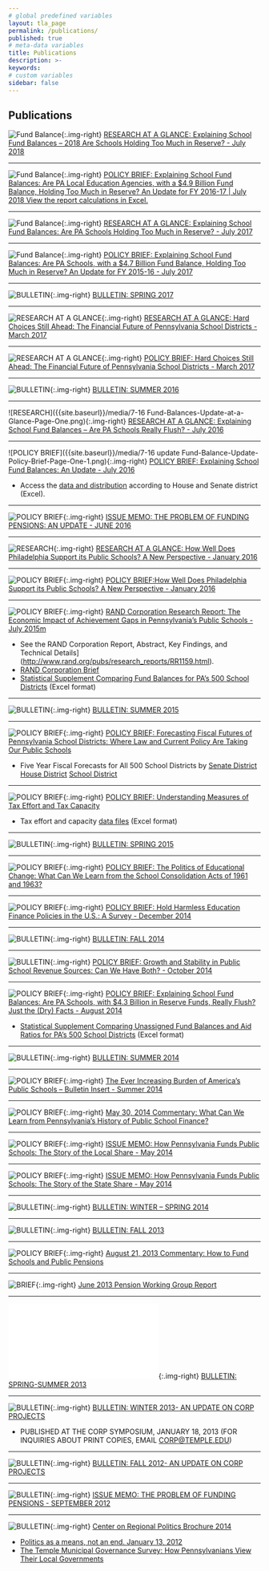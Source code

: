 ```yaml
---
# global predefined variables
layout: tla_page
permalink: /publications/
published: true
# meta-data variables
title: Publications
description: >-
keywords:
# custom variables
sidebar: false
---
```

## Publications
![Fund Balance]({{site.baseurl}}/media/Fund-Balances-Update-2018-at-a-Glance-page-one-2-e1532448636152.png){:.img-right}
[RESEARCH AT A GLANCE: Explaining School Fund Balances – 2018 Are Schools Holding Too Much in Reserve? - July 2018](https://drive.google.com/file/d/1Hiz5KdtamM0m8HpusDPfk7K3BKzYUGBl/view?usp=sharing)








___

![Fund Balance]({{site.baseurl}}/media/Fund-Balance-Update-2018-web-page-one-2-1-e1532448121405.png){:.img-right}
[POLICY BRIEF: Explaining School Fund Balances: Are PA Local Education Agencies, with a $4.9 Billion Fund Balance, Holding Too Much in Reserve? An Update for FY 2016-17 | July 2018
View the report calculations in Excel.](https://drive.google.com/file/d/1cOCrpu5arH_un8sLUKg5MHfRzqgZpXCE/view?usp=sharing)

___

![Fund Balance]({{site.baseurl}}/media/Fund-Balances-Update-2017-at-a-Glance-Page-One-2-e1500577071373.png){:.img-right}
[RESEARCH AT A GLANCE: Explaining School Fund Balances: Are PA Schools Holding Too Much in Reserve? - July 2017](https://drive.google.com/file/d/1vAhD3miVaOfumF05Rbj0MAJKxtI6D4zn/view?usp=sharing)

___

![Fund Balance]({{site.baseurl}}/media/Fund-Balance-Update-2017-page-one-2-e1500575249618.png){:.img-right}
[POLICY BRIEF: Explaining School Fund Balances: Are PA Schools, with a $4.7 Billion Fund Balance, Holding Too Much in Reserve? An Update for FY 2015-16 - July 2017](https://drive.google.com/file/d/1U5AzgGNxDbc-gK7Ra-O4Qj9Yt67u9hDe/view?usp=sharing)

___

![BULLETIN]({{site.baseurl}}/media/CORP-Spring-2017-Bulletin-page-one-e1490029688590.png){:.img-right}
[BULLETIN: SPRING 2017](https://drive.google.com/file/d/1_iOnaSj5fEq4bhfiG7AwVvuJ6sLOWsGL/view?usp=sharing)

___

![RESEARCH AT A GLANCE]({{site.baseurl}}/media/Fiscal-Forecast-Update-at-a-Glance-page-one-e1489423611593.png){:.img-right}
[RESEARCH AT A GLANCE: Hard Choices Still Ahead: The Financial Future of Pennsylvania School Districts - March 2017](https://drive.google.com/file/d/1nW6UleIv0O6Tc2wkrkEuxnr0eyPAnFuZ/view?usp=sharing)

___

![RESEARCH AT A GLANCE]({{site.baseurl}}/media/Fiscal-Outlook-2017-Update-Policy-Brief-page-one-1-e1489423297381.png){:.img-right}
[POLICY BRIEF: Hard Choices Still Ahead: The Financial Future of Pennsylvania School Districts - March 2017](https://drive.google.com/file/d/1INIcNrT-8KFoLlQwseG7PfkhhXZqZMHL/view?usp=sharing)

___

![BULLETIN]({{site.baseurl}}/media/CORP-Summer-2016-Bulletin-Page-One-2-e1470930370385.png){:.img-right}
[BULLETIN: SUMMER 2016](https://drive.google.com/file/d/1N05DnloJLzFIA7x4jYU-iw2Q_IOrmhhz/view?usp=sharing)

___

![RESEARCH]({{site.baseurl}}/media/7-16 Fund-Balances-Update-at-a-Glance-Page-One.png){:.img-right}
[RESEARCH AT A GLANCE: Explaining School Fund Balances – Are PA Schools Really Flush? - July 2016](https://drive.google.com/file/d/1ThwFeWv4M2qidDoUSdKPnErCl94yydF_/view?usp=sharing)

___

![POLICY BRIEF]({{site.baseurl}}/media/7-16 update Fund-Balance-Update-Policy-Brief-Page-One-1.png){:.img-right}
[POLICY BRIEF: Explaining School Fund Balances: An Update - July 2016](https://drive.google.com/file/d/1BDAIgC0uFx1B8Ym0o2dxiH8-9xoucm7C/view?usp=sharing)
- Access the [data and distribution](https://drive.google.com/file/d/1JNywPwyu7qZ90H0xGlvO4pxDGSy9iQnp/view?usp=sharing) according to House and Senate district (Excel).

___

![POLICY BRIEF]({{site.baseurl}}/media/Pension-Update-Memo-June-2016-Page-One-2.png){:.img-right}
[ISSUE MEMO: THE PROBLEM OF FUNDING PENSIONS: AN UPDATE - JUNE 2016](https://drive.google.com/file/d/1FG3c22BpRBW7KT0xLxrKsdEGc5eD-R0U/view?usp=sharing)

___

![RESEARCH]({{site.baseurl}}/media/Tax-Effort-at-a-glance-page-one-e1454079200666.png){:.img-right}
[RESEARCH AT A GLANCE: How Well Does Philadelphia Support its Public Schools? A New Perspective - January 2016](https://drive.google.com/file/d/1Hk5kMk3JneEXxfuNeEToidDvLikYDW8_/view?usp=sharing)

___

![POLICY BRIEF]({{site.baseurl}}/media/2Tax-Effort-Philly-page-one-e1454079796869.png){:.img-right}
[POLICY BRIEF:How Well Does Philadelphia Support its Public Schools? A New Perspective - January 2016](https://drive.google.com/file/d/13Hq7oo7-endRC6WHi1o-KDXnW6VBH19_/view?usp=sharing)

___

![POLICY BRIEF]({{site.baseurl}}/media/RAND-page-one2-e1436817431439.png){:.img-right}
[RAND Corporation Research Report: The Economic Impact of Achievement Gaps in Pennsylvania’s Public Schools -July 2015m](https://drive.google.com/file/d/19JujP-JttNnQnTMQmJ5jEXUc8OPssN0T/view?usp=sharing)
- See the RAND Corporation Report, Abstract, Key Findings, and Technical Details](http://www.rand.org/pubs/research_reports/RR1159.html).
- [RAND Corporation Brief](http://www.rand.org/pubs/research_briefs/RB9872.html)
- [Statistical Supplement Comparing Fund Balances for PA’s 500 School Districts](https://drive.google.com/file/d/1ouGurG8oNfCta8e9yI39MA-6jQD8tM-7/view?usp=sharing) (Excel format)

___

![BULLETIN]({{site.baseurl}}/media/CORP-Bulletin-Summer-2015-page-one-e1433964139847.png){:.img-right}
[BULLETIN: SUMMER 2015](https://drive.google.com/file/d/1vi2eqNUqW4fLgJNzSEr4o6P10Dnsl0C_/view?usp=sharing)

___

![POLICY BRIEF]({{site.baseurl}}/media/Fiscal-Futures-Hartman-Shrom-Page-One-e1431617436867.png){:.img-right}
[POLICY BRIEF: Forecasting Fiscal Futures of Pennsylvania School Districts: Where Law and Current Policy Are Taking Our Public Schools](https://drive.google.com/file/d/1d-BLKGKQG1i4etTrgeqpdWAsjsEHRX_W/view?usp=sharing)
- Five Year Fiscal Forecasts for All 500 School Districts by [Senate District](https://drive.google.com/file/d/1jKCieBIwqSHNLwMA-IFxMDUxv9OFfg9d/view?usp=sharing) [House District](https://drive.google.com/file/d/1pyo2DrxntrNIAZ9GDHOYrYiacivHqFPo/view?usp=sharing) [School District](https://drive.google.com/file/d/1XlCiqmZ_EKj8gw5z1Mc0rVkbQnVtHkz9/view?usp=sharing)

___

![POLICY BRIEF]({{site.baseurl}}/media/Tax-Effort-and-Capacity-Brief-Page-one-2.png){:.img-right}
[POLICY BRIEF: Understanding Measures of Tax Effort and Tax Capacity](https://drive.google.com/file/d/13jMDhNFFn-fa0PaTTZJmQZQ3pn0MZ7Y9/view?usp=sharing)
- Tax effort and capacity [data files](https://drive.google.com/file/d/1HPsLL6IWnrSFRRH-JNCAlZGpAPWMHyKh/view?usp=sharing) (Excel format)
___

![BULLETIN]({{site.baseurl}}/media/CORP-Sp-2015-Bulletin-Page-One-2-e1428690094969.png){:.img-right}
[BULLETIN: SPRING 2015](https://drive.google.com/file/d/1XRrQt3IEPZBrpu6HeVigQ6XKut3sdPaa/view?usp=sharing)

___

![POLICY BRIEF]({{site.baseurl}}/media/School-Consolidation-Leckrone-Page-One21.png){:.img-right}
[POLICY BRIEF: The Politics of Educational Change: What Can We Learn from the School Consolidation Acts of 1961 and 1963?](https://drive.google.com/file/d/1rDvA3LNAUsSJ2RdJoNHCOg0aTNtx0u5D/view?usp=sharing)

___

![POLICY BRIEF]({{site.baseurl}}/media/HH-Policies-Policy-Brief-page-one5.png){:.img-right}
[POLICY BRIEF: Hold Harmless Education Finance Policies in the U.S.: A Survey - December 2014](https://drive.google.com/file/d/1LDHAn-sFXNE38zkqHKqPnfXpakXMLQ0L/view?usp=sharing)

___

![BULLETIN]({{site.baseurl}}/media/CORP-Bulletin-Fall-2014-page-one-e1414768170365.png){:.img-right}
[BULLETIN: FALL 2014](https://drive.google.com/file/d/10T0Uz_B0ruJ8CDh-pUJAGrZiBKGL2mls/view?usp=sharing)

___

![BULLETIN]({{site.baseurl}}/media/Policy-Brief-2-Page-One-e1412625156410.png){:.img-right}
[POLICY BRIEF: Growth and Stability in Public School Revenue Sources: Can We Have Both? - October 2014](https://drive.google.com/file/d/1TJ4iLDQAtvJeNC4yqUD1ICcJbZ68wred/view?usp=sharing)

___

![POLICY BRIEF]({{site.baseurl}}/media/Policy-Brief-Fund-Balances-Page-1-e1406923145678.png){:.img-right}
[POLICY BRIEF: Explaining School Fund Balances: Are PA Schools, with $4.3 Billion in Reserve Funds, Really Flush? Just the (Dry) Facts - August 2014](https://drive.google.com/file/d/1J1nGy6rUFgiK3uEJ3o1Bm25dVDRJKYsI/view?usp=sharing)
- [Statistical Supplement Comparing Unassigned Fund Balances and Aid Ratios for PA’s 500 School Districts](https://drive.google.com/file/d/1LP10-HJTrR5L6eT63SXjQPYWrMwX36if/view?usp=sharing) (Excel format)
___

![BULLETIN]({{site.baseurl}}/media/CORP-Bulletin-Summer-2014-page-one-e1404929490494.png){:.img-right}
[BULLETIN: SUMMER 2014](https://drive.google.com/file/d/18kefqHOfK-kVTzyDJ6e3_8zOBhMEi3HX/view?usp=sharing)

___

![POLICY BRIEF]({{site.baseurl}}/media/Vollmer-Bulletin-insert-page-one-e1404928066846.png){:.img-right}
[The Ever Increasing Burden of America’s Public Schools – Bulletin Insert - Summer 2014](https://drive.google.com/file/d/1JBCd9ZidiTSFJQnR0iEk4pB4Urchnl6s/view?usp=sharing)

___

![POLICY BRIEF]({{site.baseurl}}/media/Commentary-May-2014-page-one-e1401728420397.jpg){:.img-right}
[May 30, 2014 Commentary: What Can We Learn from Pennsylvania’s History of Public School Finance?](https://drive.google.com/file/d/1-AzWqMJkILPQM9TSc-0R-qeCuRIbACvX/view?usp=sharing)

___

![POLICY BRIEF]({{site.baseurl}}/media/Local-Share-Issue-Memo-page-one-e1401727991553.jpg){:.img-right}
[ISSUE MEMO: How Pennsylvania Funds Public Schools: The Story of the Local Share - May 2014](https://drive.google.com/file/d/1DqMjZ-C1tOccxEmpQroKyr28PhXLJam3/view?usp=sharing)

___

![POLICY BRIEF]({{site.baseurl}}/media/State-Share-Issue-Memo-page-one-e1401727384893.jpg){:.img-right}
[ISSUE MEMO: How Pennsylvania Funds Public Schools: The Story of the State Share - May 2014](https://drive.google.com/file/d/1x-Km089oI_DbljnElwG_fHGHRozCZ3xb/view?usp=sharing)

___

![BULLETIN]({{site.baseurl}}/media/CORP-Bulletin-W-S-2014-page-one.png){:.img-right}
[BULLETIN: WINTER – SPRING 2014](https://drive.google.com/file/d/1XMVX1q7FpKqy7wPIeUrWzw2w5LWwYXj1/view?usp=sharing)

___

![BULLETIN]({{site.baseurl}}/media/CORP-Bulletin-Fall-2013-Page-One-791x1024.png){:.img-right}
[BULLETIN: FALL 2013](https://drive.google.com/file/d/1-hXJctQ4ZWd6934gYcN_Hdo4IuZpZnH5/view?usp=sharing)

___

![POLICY BRIEF]({{site.baseurl}}/media/Commentary-August-21-2013-page-one-791x1024.png){:.img-right}
[August 21, 2013 Commentary: How to Fund Schools and Public Pensions](https://drive.google.com/file/d/1shrCnI4Qwg_O6SJNa0EPh0RCTQAhHLzF/view?usp=sharing)

___

![BRIEF]({{site.baseurl}}/media/Pension-Working-Group-Report-Page-One-791x1024.png){:.img-right}
[June 2013 Pension Working Group Report](https://drive.google.com/file/d/1VRUjXudyuIrrwDFQDvvX5P8WPJP7ducg/view?usp=sharing)

___

![BULLETIN]({{site.baseurl}}/media/CORP-Bulletin-Spring-Summer-2013.pdf){:.img-right}
[BULLETIN: SPRING-SUMMER 2013](https://drive.google.com/file/d/1wPQ8PnQlB7ggFhb-LoJSKOQuKQrLLgQ2/view?usp=sharing)

___

![BULLETIN]({{site.baseurl}}/media/Winter-2013-Bulletin-Cover-232x300.png){:.img-right}
[BULLETIN: WINTER 2013- AN UPDATE ON CORP PROJECTS](https://drive.google.com/file/d/1gZpwCzKNZmJVEVtGJqQxmGe0jNGtvjHv/view?usp=sharing)
- PUBLISHED AT THE CORP SYMPOSIUM, JANUARY 18, 2013 (FOR INQUIRIES ABOUT PRINT COPIES, EMAIL [CORP@TEMPLE.EDU](mailto:CORP@TEMPLE.EDU))
___

![BULLETIN]({{site.baseurl}}/media/Bulletin-Fall-2012-Front-231x300.png){:.img-right}
[BULLETIN: FALL 2012- AN UPDATE ON CORP PROJECTS](https://drive.google.com/file/d/1SzOjytyju32IOY9B1_ZQoN-QtoaaxMEi/view?usp=sharing)

___

![BULLETIN]({{site.baseurl}}/media/Memo-Public-Pensions-Front-231x300.png){:.img-right}
[ISSUE MEMO: THE PROBLEM OF FUNDING PENSIONS - SEPTEMBER 2012](https://drive.google.com/file/d/1BuAkaLYQc_kzkJdph9imjpGI4z0TLRxL/view?usp=sharing)

___

![BULLETIN]({{site.baseurl}}/media/Brochure-Cover-128x300.png){:.img-right}
[Center on Regional Politics Brochure 2014 ](https://drive.google.com/file/d/1zHYdX45yL72w3-7JYC358S1A2hzXqF3p/view?usp=sharing)
- [Politics as a means, not an end. January 13, 2012](https://drive.google.com/file/d/1wJ1mU5tfaytA2QstjMI-csiCTdh2ILAY/view?usp=sharing)
- [The Temple Municipal Governance Survey: How Pennsylvanians View Their Local Governments](https://drive.google.com/file/d/14uR0H3WyMqBkX3ntG9sanJ7gbBbLDHlz/view?usp=sharing) 
